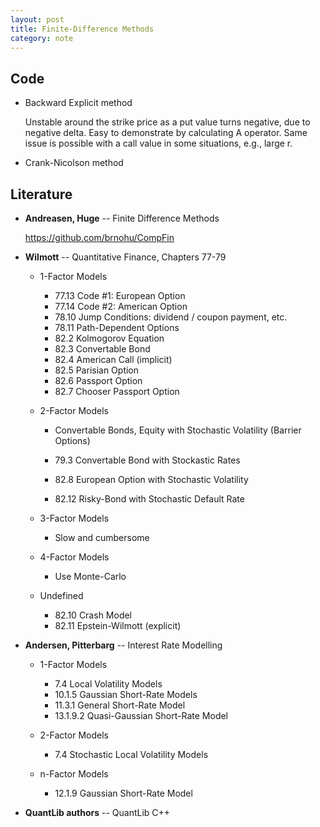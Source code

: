 ```yaml
---
layout: post
title: Finite-Difference Methods
category: note
---
```


## Code

- Backward Explicit method

  Unstable around the strike price as a put value turns negative, due to negative delta. Easy to
  demonstrate by calculating A operator. Same issue is possible with a call value in some
  situations, e.g., large r.

- Crank-Nicolson method

## Literature

- **Andreasen, Huge** -- Finite Difference Methods

  <https://github.com/brnohu/CompFin>

- **Wilmott** -- Quantitative Finance, Chapters 77-79

  - 1-Factor Models

    - 77.13 Code #1: European Option
    - 77.14 Code #2: American Option
    - 78.10 Jump Conditions: dividend / coupon payment, etc.
    - 78.11 Path-Dependent Options
    - 82.2 Kolmogorov Equation
    - 82.3 Convertable Bond
    - 82.4 American Call (implicit)
    - 82.5 Parisian Option
    - 82.6 Passport Option
    - 82.7 Chooser Passport Option

  - 2-Factor Models

    - Convertable Bonds, Equity with Stochastic Volatility (Barrier Options)

    - 79.3 Convertable Bond with Stockastic Rates
    - 82.8 European Option with Stochastic Volatility
    - 82.12 Risky-Bond with Stochastic Default Rate

  - 3-Factor Models

    - Slow and cumbersome

  - 4-Factor Models

    - Use Monte-Carlo

  - Undefined
    - 82.10 Crash Model
    - 82.11 Epstein-Wilmott (explicit)

- **Andersen, Pitterbarg** -- Interest Rate Modelling

  - 1-Factor Models

    - 7.4 Local Volatility Models
    - 10.1.5 Gaussian Short-Rate Models
    - 11.3.1 General Short-Rate Model
    - 13.1.9.2 Quasi-Gaussian Short-Rate Model

  - 2-Factor Models

    - 7.4 Stochastic Local Volatility Models

  - n-Factor Models
    - 12.1.9 Gaussian Short-Rate Model

- **QuantLib authors** -- QuantLib C++

